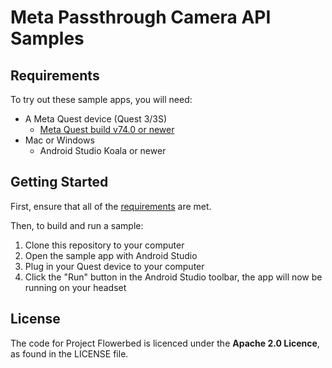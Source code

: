 # Meta Passthrough Camera API Samples

## Requirements

To try out these sample apps, you will need:

- A Meta Quest device (Quest 3/3S)
  - [Meta Quest build v74.0 or newer](https://www.meta.com/help/quest/articles/whats-new/release-notes/)
- Mac or Windows
  - Android Studio Koala or newer

## Getting Started

First, ensure that all of the [requirements](#requirements) are met.

Then, to build and run a sample:

1. Clone this repository to your computer
2. Open the sample app with Android Studio
3. Plug in your Quest device to your computer
4. Click the "Run" button in the Android Studio toolbar, the app will now be running on your headset

## License

The code for Project Flowerbed is licenced under the **Apache 2.0 Licence**, as found in the LICENSE file.
